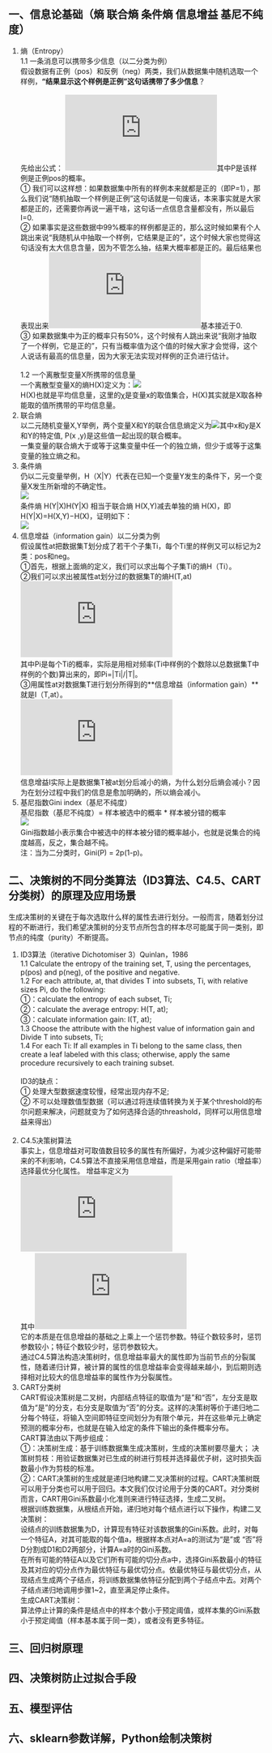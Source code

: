 ## 一、信息论基础（熵 联合熵 条件熵 信息增益 基尼不纯度）
1. 熵（Entropy）  
1.1 一条消息可以携带多少信息（以二分类为例）  
假设数据有正例（pos）和反例（neg）两类，我们从数据集中随机选取一个样例，**“结果显示这个样例是正例”这句话携带了多少信息**？<br/>  
先给出公式：
![](http://latex.codecogs.com/gif.latex?I_%7Bpos%7D%3D-%7B%5Clog_%7B2%7DP_%7Bpos%7D%7D)其中P是该样例是正例pos的概率。  
① 我们可以这样想：如果数据集中所有的样例本来就都是正的（即P=1），那么我们说“随机抽取一个样例是正例”这句话就是一句废话，本来事实就是大家都是正的，还需要你再说一遍干啥，这句话一点信息含量都没有，所以最后I=0.  
② 如果事实是这些数据中99%概率的样例都是正的，那么这时候如果有个人跳出来说“我随机从中抽取一个样例，它结果是正的”，这个时候大家也觉得这句话没有太大信息含量，因为不管怎么抽，结果大概率都是正的。最后结果也表现出来![](http://latex.codecogs.com/gif.latex?I_%7Bpos%7D%3D-%7B%5Clog_%7B2%7D0.99%7D)基本接近于0.  
③ 如果数据集中为正的概率只有50%，这个时候有人跳出来说“我刚才抽取了一个样例，它是正的”，只有当概率值为这个值的时候大家才会觉得，这个人说话有最高的信息量，因为大家无法实现对样例的正负进行估计。<br/>  
1.2 一个离散型变量X所携带的信息量  
一个离散型变量X的熵H(X)定义为：![](https://www.zhihu.com/equation?tex=H%28X%29%3D-%5Csum%5Climits_%7Bx%5Cin%5Cmathcal%7BX%7D%7Dp%28x%29%5Clog+p%28x%29)  
H(X)也就是平均信息量，这里的χ是变量x的取值集合，H(X)其实就是X取各种能取的值所携带的平均信息量。  
2. 联合熵  
以二元随机变量X,Y举例，两个变量X和Y的联合信息熵定义为![](https://gss0.bdstatic.com/94o3dSag_xI4khGkpoWK1HF6hhy/baike/s%3D269/sign=eb3bf749dd58ccbf1fbcb23c20dabcd4/fd039245d688d43fdf71cf09711ed21b0ff43b74.jpg)其中x和y是X和Y的特定值, P(x
,y)是这些值一起出现的联合概率。  
一集变量的联合熵大于或等于这集变量中任一个的独立熵，但少于或等于这集变量的独立熵之和。  
3. 条件熵  
仍以二元变量举例，H（X|Y）代表在已知一个变量Y发生的条件下，另一个变量X发生所新增的不确定性。  
![](https://images2018.cnblogs.com/blog/1361042/201804/1361042-20180403085847838-130152886.png)  
条件熵 H(Y|X)H(Y|X) 相当于联合熵 H(X,Y)减去单独的熵 H(X)，即H(Y|X)=H(X,Y)−H(X)，证明如下：  
![](https://images2018.cnblogs.com/blog/1361042/201804/1361042-20180403094218843-1537760199.png)
4. 信息增益（information gain）以二分类为例  
假设属性at把数据集T划分成了若干个子集Ti，每个Ti里的样例又可以标记为2类：pos和neg。  
①首先，根据上面熵的定义，我们可以求出每个子集Ti的熵H（Ti）。  
②我们可以求出被属性at划分过的数据集T的熵H(T,at)  
![](http://latex.codecogs.com/gif.latex?H%28T%2Cat%29%3D%5Csum%20P_%7Bi%7D%5Ccdot%20H%28T_%7Bi%7D%29)  
其中Pi是每个Ti的概率，实际是用相对频率(Ti中样例的个数除以总数据集T中样例的个数)算出来的，即Pi=|Ti|/|T|。  
③用属性at对数据集T进行划分所得到的**信息增益（information gain）**就是I（T,at）。  
![](http://latex.codecogs.com/gif.latex?I%28T%2Cat%29%3D%20H%28T%29-H%28T%2Cat%29)  
信息增益I实际上是数据集T被at划分后减小的熵，为什么划分后熵会减小？因为在划分过程中我们的信息是愈加明确的，所以熵会减小。  
5. 基尼指数Gini index（基尼不纯度）  
基尼指数（基尼不纯度）= 样本被选中的概率 * 样本被分错的概率  
![](https://images2015.cnblogs.com/blog/1094293/201703/1094293-20170317141739932-1276625834.png)  
Gini指数越小表示集合中被选中的样本被分错的概率越小，也就是说集合的纯度越高，反之，集合越不纯。  
注：当为二分类时，Gini(P) = 2p(1-p)。

## 二、决策树的不同分类算法（ID3算法、C4.5、CART分类树）的原理及应用场景
生成决策树的关键在于每次选取什么样的属性去进行划分。一般而言，随着划分过程的不断进行，我们希望决策树的分支节点所包含的样本尽可能属于同一类别，即节点的纯度（purity）不断提高。  
1. ID3算法（iterative Dichotomiser 3）Quinlan，1986  
1.1 Calculate the entropy of the training set, T, using the
percentages, p(pos) and p(neg), of the positive and negative.  
1.2 For each attribute, at, that divides T into subsets, Ti, with relative sizes Pi, do the following:  
      ①：calculate the entropy of each subset, Ti;  
      ②：calculate the average entropy: H(T, at);  
      ③：calculate information gain: I(T, at);  
1.3 Choose the attribute with the highest value of information gain and Divide T into subsets, Ti;  
1.4 For each Ti:
If all examples in Ti belong to the same class, then create a
leaf labeled with this class; otherwise, apply the same
procedure recursively to each training subset.<br/>  
ID3的缺点：  
① 处理大型数据速度较慢，经常出现内存不足;  
② 不可以处理数值型数据（可以通过将连续值转换为关于某个threshold的布尔问题来解决，问题就变为了如何选择合适的threashold，同样可以用信息增益来得出）<br/><br/>   
2. C4.5决策树算法  
事实上，信息增益对可取值数目较多的属性有所偏好，为减少这种偏好可能带来的不利影响，C4.5算法不直接采用信息增益，而是采用gain ratio（增益率）选择最优分化属性。
增益率定义为![](http://latex.codecogs.com/gif.latex?Gain_ratio%28D%2Ca%29%3D%5Cfrac%7BGain%28D%2Ca%29%7D%7BIV%28a%29%7D)  
其中![](http://latex.codecogs.com/gif.latex?IV%28a%29%3D%20-%5Csum_%7Bv%3D1%7D%5E%7BV%7D%5Cfrac%7B%7CD%5Ev%7C%7D%7B%7CD%7C%7Dlog_%7B2%7D%5Cfrac%7B%7CD%5E%7Bv%7D%7C%7D%7B%7CD%7C%7D)  
它的本质是在信息增益的基础之上乘上一个惩罚参数。特征个数较多时，惩罚参数较小；特征个数较少时，惩罚参数较大。  
通过C4.5算法构造决策树时，信息增益率最大的属性即为当前节点的分裂属性，随着递归计算，被计算的属性的信息增益率会变得越来越小，到后期则选择相对比较大的信息增益率的属性作为分裂属性。
3. CART分类树  
CART假设决策树是二叉树，内部结点特征的取值为“是”和“否”，左分支是取值为“是”的分支，右分支是取值为“否”的分支。这样的决策树等价于递归地二分每个特征，将输入空间即特征空间划分为有限个单元，并在这些单元上确定预测的概率分布，也就是在输入给定的条件下输出的条件概率分布。  
CART算法由以下两步组成：  
①：决策树生成：基于训练数据集生成决策树，生成的决策树要尽量大；  决策树剪枝：用验证数据集对已生成的树进行剪枝并选择最优子树，这时损失函数最小作为剪枝的标准。  
②：CART决策树的生成就是递归地构建二叉决策树的过程。CART决策树既可以用于分类也可以用于回归。本文我们仅讨论用于分类的CART。对分类树而言，CART用Gini系数最小化准则来进行特征选择，生成二叉树。  
根据训练数据集，从根结点开始，递归地对每个结点进行以下操作，构建二叉决策树：  
设结点的训练数据集为D，计算现有特征对该数据集的Gini系数。此时，对每一个特征A，对其可能取的每个值a，根据样本点对A=a的测试为“是”或 “否”将D分割成D1和D2两部分，计算A=a时的Gini系数。  
在所有可能的特征A以及它们所有可能的切分点a中，选择Gini系数最小的特征及其对应的切分点作为最优特征与最优切分点。依最优特征与最优切分点，从现结点生成两个子结点，将训练数据集依特征分配到两个子结点中去。对两个子结点递归地调用步骤1~2，直至满足停止条件。   
生成CART决策树：  
算法停止计算的条件是结点中的样本个数小于预定阈值，或样本集的Gini系数小于预定阈值（样本基本属于同一类），或者没有更多特征。

## 三、回归树原理

## 四、决策树防止过拟合手段

## 五、模型评估

## 六、sklearn参数详解，Python绘制决策树
